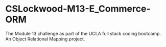 # CSLockwood-M13-E_Commerce-ORM
The Module 13 challenge as part of the UCLA full stack coding bootcamp. An Object Relational Mapping project.
